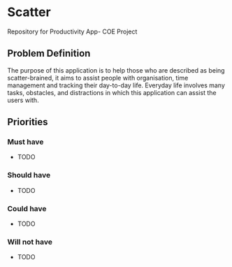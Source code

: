 # Scatter
Repository for Productivity App- COE Project

## Problem Definition

The purpose of this application is to help those who are described as being scatter-brained, it aims to assist people with organisation, time management and tracking their day-to-day life. Everyday life involves many tasks, obstacles, and distractions in which this application can assist the users with.

## Priorities

### Must have

- TODO

### Should have

- TODO

### Could have

- TODO

### Will not have

- TODO
